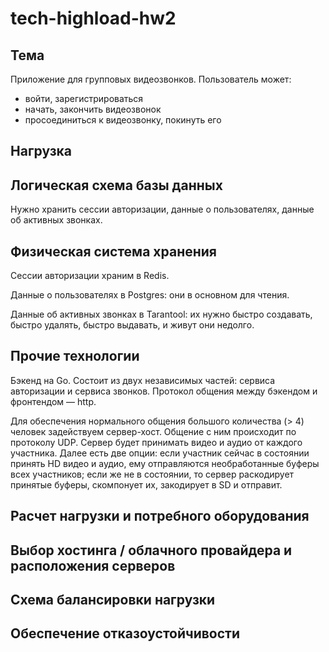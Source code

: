 # tech-highload-hw2
## Тема
Приложение для групповых видеозвонков.
Пользователь может:  
- войти, зарегистрироваться
- начать, закончить видеозвонок
- просоединиться к видеозвонку, покинуть его
## Нагрузка
## Логическая схема базы данных
Нужно хранить сессии авторизации, данные о пользователях, данные об активных звонках.
## Физическая система хранения
Сессии авторизации храним в Redis.

Данные о пользователях в Postgres: они в основном для чтения.

Данные об активных звонках в Tarantool: их нужно быстро создавать, быстро удалять, быстро выдавать, и живут они недолго.
## Прочие технологии
Бэкенд на Go. Состоит из двух независимых частей: сервиса авторизации и сервиса звонков. Протокол общения между бэкендом и фронтендом — http.

Для обеспечения нормального общения большого количества (> 4) человек задействуем сервер-хост. Общение с ним происходит по протоколу UDP. Сервер будет принимать видео и аудио от каждого участника. Далее есть две опции: если участник сейчас в состоянии принять HD видео и аудио, ему отправляются необработанные буферы всех участников; если же не в состоянии, то сервер раскодирует принятые буферы, скомпонует их, закодирует в SD и отправит. 
## Расчет нагрузки и потребного оборудования
## Выбор хостинга / облачного провайдера и расположения серверов
## Схема балансировки нагрузки
## Обеспечение отказоустойчивости
